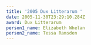 ```yaml
---
title: '2005 Dux Litterarum '
date: 2005-11-30T23:29:10.284Z
award: Dux Litterarum
person1_name: Elizabeth Whelan
person2_name: Tessa Ramsden
---
```


